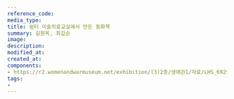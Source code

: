 ```yaml
---
reference_code:
media_type:
title: 쉼터 미술치료교실에서 만든 동화책
summary: 길원옥, 최갑순
image:
description:
modified_at:
created_at:
components:
- https://r2.womenandwarmuseum.net/exhibition/(3)2층/생애관1/자료/LHS_6929.jpg
tags:
-
---
```

